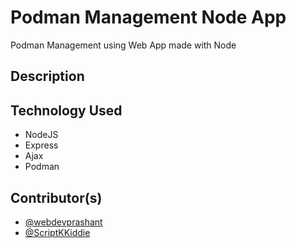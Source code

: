 # Podman Management Node App
Podman Management using Web App made with Node

## Description

## Technology Used
- NodeJS
- Express
- Ajax
- Podman

## Contributor(s)
- [@webdevprashant](https://github.com/webdevprashant)
- [@ScriptKKiddie](https://github.com/ScriptKKiddie)
